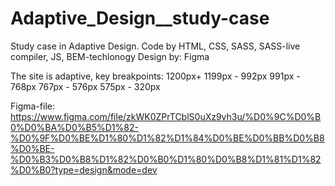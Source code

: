 # Adaptive_Design__study-case
Study case in Adaptive Design.
Code by HTML, CSS, SASS, SASS-live compiler, JS, BEM-techlonogy 
Design by: Figma

The site is adaptive, key breakpoints:
1200px+
1199px - 992px
991px - 768px
767px - 576px
575px - 320px

Figma-file: https://www.figma.com/file/zkWK0ZPrTCblS0uXz9vh3u/%D0%9C%D0%B0%D0%BA%D0%B5%D1%82-%D0%9F%D0%BE%D1%80%D1%82%D1%84%D0%BE%D0%BB%D0%B8%D0%BE-%D0%B3%D0%B8%D1%82%D0%B0%D1%80%D0%B8%D1%81%D1%82%D0%B0?type=design&mode=dev

